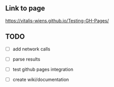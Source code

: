 ## Link to page 

https://vitalis-wiens.github.io/Testing-GH-Pages/

## TODO
- [ ] add network calls

- [ ] parse results

- [ ] test github pages integration 

- [ ] create wiki/documentation 
